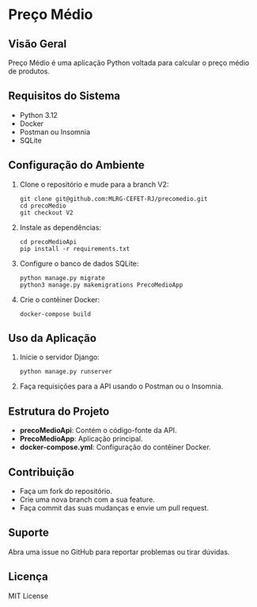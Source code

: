 # Preço Médio

## Visão Geral

Preço Médio é uma aplicação Python voltada para calcular o preço médio de produtos.

## Requisitos do Sistema

- Python 3.12
- Docker
- Postman ou Insomnia
- SQLite

## Configuração do Ambiente

1. Clone o repositório e mude para a branch V2:

   ```
   git clone git@github.com:MLRG-CEFET-RJ/precomedio.git
   cd precoMedio
   git checkout V2
   ```

2. Instale as dependências:

   ```
   cd precoMedioApi
   pip install -r requirements.txt
   ```

3. Configure o banco de dados SQLite:

   ```
   python manage.py migrate
   python3 manage.py makemigrations PrecoMedioApp
   ```

4. Crie o contêiner Docker:

   ```
   docker-compose build
   ```

## Uso da Aplicação

1. Inicie o servidor Django:

   ```
   python manage.py runserver
   ```

2. Faça requisições para a API usando o Postman ou o Insomnia.

## Estrutura do Projeto

- **precoMedioApi**: Contém o código-fonte da API.
- **PrecoMedioApp**: Aplicação principal.
- **docker-compose.yml**: Configuração do contêiner Docker.

## Contribuição

- Faça um fork do repositório.
- Crie uma nova branch com a sua feature.
- Faça commit das suas mudanças e envie um pull request.

## Suporte

Abra uma issue no GitHub para reportar problemas ou tirar dúvidas.

## Licença

MIT License
